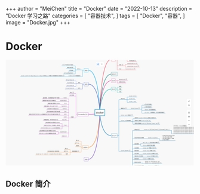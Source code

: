 +++
author = "MeiChen"
title = "Docker"
date = "2022-10-13"
description = "Docker 学习之路"
categories = [
    "容器技术",
]
tags = [
    "Docker",
    "容器",
]
image = "Docker.jpg"
+++

# Docker

![Dcoker学习路线图](Docker-学习路线图.jpg)

## Docker 简介

